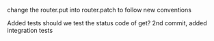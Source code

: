 change the router.put into router.patch to follow new conventions

Added tests
should we test the status code of get?
2nd commit, added integration tests
